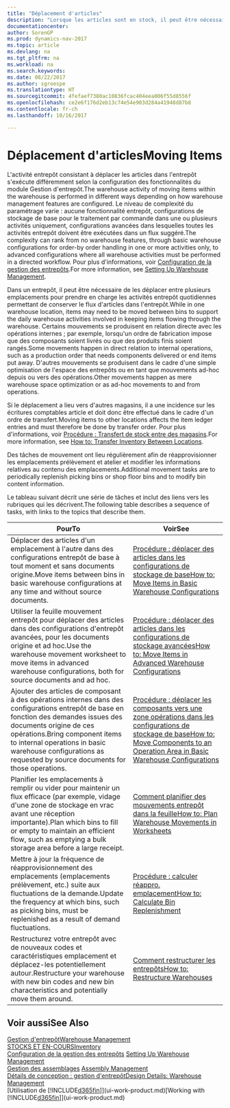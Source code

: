 ```yaml
---
title: "Déplacement d'articles"
description: "Lorsque les articles sont en stock, il peut être nécessaire de les déplacer entre plusieurs emplacements pour prendre en charge les activités entrepôt quotidiennes permettant de conserver le flux d'articles dans l'entrepôt. Certains mouvements se produisent en relation directe avec les opérations internes ; par exemple, lorsqu'un ordre de fabrication impose que des composants soient livrés ou que des produits finis soient rangés. D'autres mouvements se produisent dans le cadre d'une simple optimisation de l'espace des entrepôts ou en tant que mouvements ad-hoc depuis ou vers des opérations."
documentationcenter: 
author: SorenGP
ms.prod: dynamics-nav-2017
ms.topic: article
ms.devlang: na
ms.tgt_pltfrm: na
ms.workload: na
ms.search.keywords: 
ms.date: 08/22/2017
ms.author: sgroespe
ms.translationtype: HT
ms.sourcegitcommit: 4fefaef7380ac10836fcac404eea006f55d8556f
ms.openlocfilehash: ce2e6f176d2eb13c74e54e903d284a41948d87b8
ms.contentlocale: fr-ch
ms.lasthandoff: 10/16/2017

---
```

# <a name="moving-items"></a><span data-ttu-id="143c4-105">Déplacement d'articles</span><span class="sxs-lookup"><span data-stu-id="143c4-105">Moving Items</span></span>
<span data-ttu-id="143c4-106">L'activité entrepôt consistant à déplacer les articles dans l'entrepôt s'exécute différemment selon la configuration des fonctionnalités du module Gestion d'entrepôt.</span><span class="sxs-lookup"><span data-stu-id="143c4-106">The warehouse activity of moving items within the warehouse is performed in different ways depending on how warehouse management features are configured.</span></span> <span data-ttu-id="143c4-107">Le niveau de complexité du paramétrage varie : aucune fonctionnalité entrepôt, configurations de stockage de base pour le traitement par commande dans une ou plusieurs activités uniquement, configurations avancées dans lesquelles toutes les activités entrepôt doivent être exécutées dans un flux suggéré.</span><span class="sxs-lookup"><span data-stu-id="143c4-107">The complexity can rank from no warehouse features, through basic warehouse configurations for order-by order handling in one or more activities only, to advanced configurations where all warehouse activities must be performed in a directed workflow.</span></span> <span data-ttu-id="143c4-108">Pour plus d'informations, voir [Configuration de la gestion des entrepôts](warehouse-setup-warehouse.md).</span><span class="sxs-lookup"><span data-stu-id="143c4-108">For more information, see [Setting Up Warehouse Management](warehouse-setup-warehouse.md).</span></span>

<span data-ttu-id="143c4-109">Dans un entrepôt, il peut être nécessaire de les déplacer entre plusieurs emplacements pour prendre en charge les activités entrepôt quotidiennes permettant de conserver le flux d'articles dans l'entrepôt.</span><span class="sxs-lookup"><span data-stu-id="143c4-109">While in one warehouse location, items may need to be moved between bins to support the daily warehouse activities involved in keeping items flowing through the warehouse.</span></span> <span data-ttu-id="143c4-110">Certains mouvements se produisent en relation directe avec les opérations internes ; par exemple, lorsqu'un ordre de fabrication impose que des composants soient livrés ou que des produits finis soient rangés.</span><span class="sxs-lookup"><span data-stu-id="143c4-110">Some movements happen in direct relation to internal operations, such as a production order that needs components delivered or end items put away.</span></span> <span data-ttu-id="143c4-111">D'autres mouvements se produisent dans le cadre d'une simple optimisation de l'espace des entrepôts ou en tant que mouvements ad-hoc depuis ou vers des opérations.</span><span class="sxs-lookup"><span data-stu-id="143c4-111">Other movements happen as mere warehouse space optimization or as ad-hoc movements to and from operations.</span></span>

<span data-ttu-id="143c4-112">Si le déplacement a lieu vers d'autres magasins, il a une incidence sur les écritures comptables article et doit donc être effectué dans le cadre d'un ordre de transfert.</span><span class="sxs-lookup"><span data-stu-id="143c4-112">Moving items to other locations affects the item ledger entries and must therefore be done by transfer order.</span></span> <span data-ttu-id="143c4-113">Pour plus d'informations, voir [Procédure : Transfert de stock entre des magasins](inventory-how-transfer-between-locations.md).</span><span class="sxs-lookup"><span data-stu-id="143c4-113">For more information, see [How to: Transfer Inventory Between Locations](inventory-how-transfer-between-locations.md).</span></span>  

<span data-ttu-id="143c4-114">Des tâches de mouvement ont lieu régulièrement afin de réapprovisionner les emplacements prélèvement et atelier et modifier les informations relatives au contenu des emplacements.</span><span class="sxs-lookup"><span data-stu-id="143c4-114">Additional movement tasks are to periodically replenish picking bins or shop floor bins and to modify bin content information.</span></span>  

 <span data-ttu-id="143c4-115">Le tableau suivant décrit une série de tâches et inclut des liens vers les rubriques qui les décrivent.</span><span class="sxs-lookup"><span data-stu-id="143c4-115">The following table describes a sequence of tasks, with links to the topics that describe them.</span></span>   

|<span data-ttu-id="143c4-116">**Pour**</span><span class="sxs-lookup"><span data-stu-id="143c4-116">**To**</span></span>|<span data-ttu-id="143c4-117">**Voir**</span><span class="sxs-lookup"><span data-stu-id="143c4-117">**See**</span></span>|  
|------------|-------------|  
|<span data-ttu-id="143c4-118">Déplacer des articles d'un emplacement à l'autre dans des configurations entrepôt de base à tout moment et sans documents origine.</span><span class="sxs-lookup"><span data-stu-id="143c4-118">Move items between bins in basic warehouse configurations at any time and without source documents.</span></span>|[<span data-ttu-id="143c4-119">Procédure : déplacer des articles dans les configurations de stockage de base</span><span class="sxs-lookup"><span data-stu-id="143c4-119">How to: Move Items in Basic Warehouse Configurations</span></span>](warehouse-how-to-move-items-ad-hoc-in-basic-warehousing.md)|
|<span data-ttu-id="143c4-120">Utiliser la feuille mouvement entrepôt pour déplacer des articles dans des configurations d'entrepôt avancées, pour les documents origine et ad hoc.</span><span class="sxs-lookup"><span data-stu-id="143c4-120">Use the warehouse movement worksheet to move items in advanced warehouse configurations, both for source documents and ad hoc.</span></span>|[<span data-ttu-id="143c4-121">Procédure : déplacer des articles dans les configurations de stockage avancées</span><span class="sxs-lookup"><span data-stu-id="143c4-121">How to: Move Items in Advanced Warehouse Configurations</span></span>](warehouse-how-to-move-items-in-advanced-warehousing.md)|  
|<span data-ttu-id="143c4-122">Ajouter des articles de composant à des opérations internes dans des configurations entrepôt de base en fonction des demandes issues des documents origine de ces opérations.</span><span class="sxs-lookup"><span data-stu-id="143c4-122">Bring component items to internal operations in basic warehouse configurations as requested by source documents for those operations.</span></span>|[<span data-ttu-id="143c4-123">Procédure : déplacer les composants vers une zone opérations dans les configurations de stockage de base</span><span class="sxs-lookup"><span data-stu-id="143c4-123">How to: Move Components to an Operation Area in Basic Warehouse Configurations</span></span>](warehouse-how-to-move-components-to-an-operation-area-in-basic-warehousing.md)|
|<span data-ttu-id="143c4-124">Planifier les emplacements à remplir ou vider pour maintenir un flux efficace (par exemple, vidage d'une zone de stockage en vrac avant une réception importante).</span><span class="sxs-lookup"><span data-stu-id="143c4-124">Plan which bins to fill or empty to maintain an efficient flow, such as emptying a bulk storage area before a large receipt.</span></span>|[<span data-ttu-id="143c4-125">Comment planifier des mouvements entrepôt dans la feuille</span><span class="sxs-lookup"><span data-stu-id="143c4-125">How to: Plan Warehouse Movements in Worksheets</span></span>](warehouse-how-to-plan-warehouse-movements-in-worksheets.md)|
|<span data-ttu-id="143c4-126">Mettre à jour la fréquence de réapprovisionnement des emplacements (emplacements prélèvement, etc.) suite aux fluctuations de la demande.</span><span class="sxs-lookup"><span data-stu-id="143c4-126">Update the frequency at which bins, such as picking bins, must be replenished as a result of demand fluctuations.</span></span>|[<span data-ttu-id="143c4-127">Procédure : calculer réappro. emplacement</span><span class="sxs-lookup"><span data-stu-id="143c4-127">How to: Calculate Bin Replenishment</span></span>](warehouse-how-to-calculate-bin-replenishment.md)|
|<span data-ttu-id="143c4-128">Restructurez votre entrepôt avec de nouveaux codes et caractéristiques emplacement et déplacez-les potentiellement autour.</span><span class="sxs-lookup"><span data-stu-id="143c4-128">Restructure your warehouse with new bin codes and new bin characteristics and potentially move them around.</span></span>|[<span data-ttu-id="143c4-129">Comment restructurer les entrepôts</span><span class="sxs-lookup"><span data-stu-id="143c4-129">How to: Restructure Warehouses</span></span>](warehouse-how-to-restructure-warehouses.md)|  

## <a name="see-also"></a><span data-ttu-id="143c4-130">Voir aussi</span><span class="sxs-lookup"><span data-stu-id="143c4-130">See Also</span></span>  
[<span data-ttu-id="143c4-131">Gestion d'entrepôt</span><span class="sxs-lookup"><span data-stu-id="143c4-131">Warehouse Management</span></span>](warehouse-manage-warehouse.md)  
[<span data-ttu-id="143c4-132">STOCKS ET EN-COURS</span><span class="sxs-lookup"><span data-stu-id="143c4-132">Inventory</span></span>](inventory-manage-inventory.md)  
<span data-ttu-id="143c4-133">[Configuration de la gestion des entrepôts](warehouse-setup-warehouse.md)   </span><span class="sxs-lookup"><span data-stu-id="143c4-133">[Setting Up Warehouse Management](warehouse-setup-warehouse.md)   </span></span>  
<span data-ttu-id="143c4-134">[Gestion des assemblages](assembly-assemble-items.md)  </span><span class="sxs-lookup"><span data-stu-id="143c4-134">[Assembly Management](assembly-assemble-items.md)  </span></span>  
[<span data-ttu-id="143c4-135">Détails de conception : gestion d'entrepôt</span><span class="sxs-lookup"><span data-stu-id="143c4-135">Design Details: Warehouse Management</span></span>](design-details-warehouse-management.md)  
<span data-ttu-id="143c4-136">[Utilisation de [!INCLUDE[d365fin](includes/d365fin_md.md)]](ui-work-product.md)</span><span class="sxs-lookup"><span data-stu-id="143c4-136">[Working with [!INCLUDE[d365fin](includes/d365fin_md.md)]](ui-work-product.md)</span></span>

